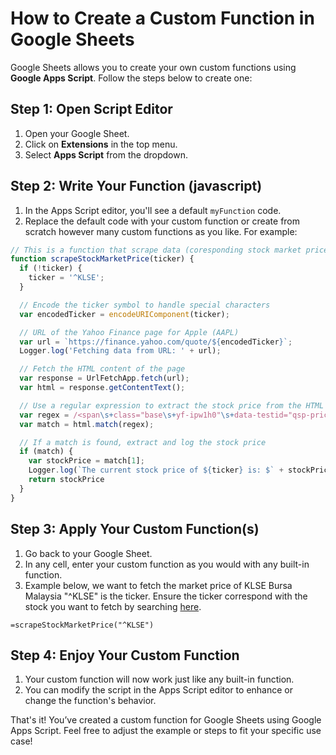 # How to Create a Custom Function in Google Sheets

Google Sheets allows you to create your own custom functions using **Google Apps Script**. Follow the steps below to create one:

## Step 1: Open Script Editor
1. Open your Google Sheet.
2. Click on **Extensions** in the top menu.
3. Select **Apps Script** from the dropdown.

## Step 2: Write Your Function (javascript)
1. In the Apps Script editor, you'll see a default `myFunction` code.
2. Replace the default code with your custom function or create from scratch however many custom functions as you like. For example:

```javascript
// This is a function that scrape data (coresponding stock market price) from Yahoo Finance utilizing regular expression (regex). 
function scrapeStockMarketPrice(ticker) {
  if (!ticker) {
    ticker = '^KLSE';
  }

  // Encode the ticker symbol to handle special characters
  var encodedTicker = encodeURIComponent(ticker);

  // URL of the Yahoo Finance page for Apple (AAPL)
  var url = `https://finance.yahoo.com/quote/${encodedTicker}`;
  Logger.log('Fetching data from URL: ' + url);

  // Fetch the HTML content of the page
  var response = UrlFetchApp.fetch(url);
  var html = response.getContentText();

  // Use a regular expression to extract the stock price from the HTML
  var regex = /<span\s+class="base\s+yf-ipw1h0"\s+data-testid="qsp-price">([\d,\.]+)\s*<\/span>/;
  var match = html.match(regex);

  // If a match is found, extract and log the stock price
  if (match) {
    var stockPrice = match[1];
    Logger.log(`The current stock price of ${ticker} is: $` + stockPrice);
    return stockPrice
  }
}
```

## Step 3: Apply Your Custom Function(s)
1. Go back to your Google Sheet.
2. In any cell, enter your custom function as you would with any built-in function.
3. Example below, we want to fetch the market price of KLSE Bursa Malaysia "^KLSE" is the ticker. Ensure the ticker correspond with the stock you want to fetch by searching [here](https://finance.yahoo.com/).

```plaintext
=scrapeStockMarketPrice("^KLSE")
```

## Step 4: Enjoy Your Custom Function
1. Your custom function will now work just like any built-in function.
2. You can modify the script in the Apps Script editor to enhance or change the function's behavior.

That's it! You’ve created a custom function for Google Sheets using Google Apps Script.
Feel free to adjust the example or steps to fit your specific use case!
